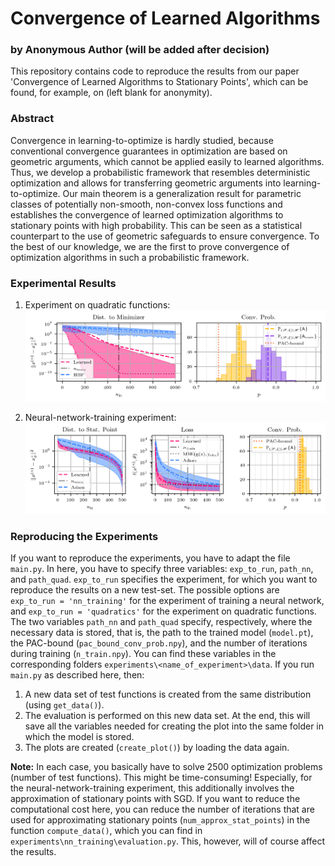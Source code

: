 # Convergence of Learned Algorithms
### by Anonymous Author (will be added after decision)
This repository contains code to reproduce the results from our paper 'Convergence of Learned Algorithms to Stationary Points', which can be found, for example, on (left blank for anonymity). 

### Abstract
Convergence in learning-to-optimize is hardly studied, because conventional convergence guarantees in optimization are based on geometric arguments, which cannot be applied easily to learned algorithms. Thus, we develop a probabilistic framework that resembles deterministic optimization and allows for transferring geometric arguments into learning-to-optimize. Our main theorem is a generalization result for parametric classes of potentially non-smooth, non-convex loss functions and establishes the convergence of learned optimization algorithms to stationary points with high probability. This can be seen as a statistical counterpart to the use of geometric safeguards to ensure convergence. To the best of our knowledge, we are the first to prove convergence of optimization algorithms in such a probabilistic framework.

### Experimental Results
1) Experiment on quadratic functions:
![Results of the experiment on quadratic functions.](experiments/quadratics/data/evaluation.png)

2) Neural-network-training experiment:
![Results of the neural-network-training experiment.](experiments/nn_training/data/evaluation.png)

### Reproducing the Experiments
If you want to reproduce the experiments, you have to adapt the file ```main.py```. In here, you have to specify three variables: ```exp_to_run```, ```path_nn```, and ```path_quad```. 
```exp_to_run``` specifies the experiment, for which you want to reproduce the results on a new test-set. The possible options are ```exp_to_run = 'nn_training'``` for the experiment of training a neural network, and ```exp_to_run = 'quadratics'``` for the experiment on quadratic functions. 
The two variables ```path_nn``` and ```path_quad``` specify, respectively, where the necessary data is stored, that is, the path to the trained model (```model.pt```), the PAC-bound (```pac_bound_conv_prob.npy```), and the number of iterations during training (```n_train.npy```). 
You can find these variables in the corresponding folders ```experiments\<name_of_experiment>\data```. If you run ```main.py``` as described here, then:
  1) A new data set of test functions is created from the same distribution (using `get_data()`).
  2) The evaluation is performed on this new data set. At the end, this will save all the variables needed for creating the plot into the same folder in which the model is stored.
  3) The plots are created (`create_plot()`) by loading the data again.
     
**Note:** In each case, you basically have to solve 2500 optimization problems (number of test functions). This might be time-consuming! Especially, for the neural-network-training experiment, this additionally involves the approximation of stationary points with SGD. If you want to reduce the computational cost here,
you can reduce the number of iterations that are used for approximating stationary points (`num_approx_stat_points`) in the function `compute_data()`, which you can find in `experiments\nn_training\evaluation.py`. This, however, will of course affect the results.
